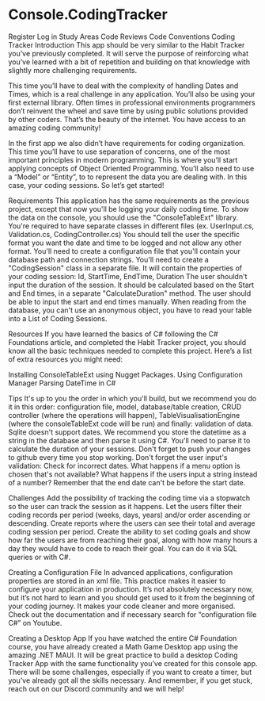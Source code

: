 # Console.CodingTracker
Register
Log in
Study Areas 
Code Reviews
Code Conventions
Coding Tracker
Introduction
This app should be very similar to the Habit Tracker you’ve previously completed. It will serve the purpose of reinforcing what you’ve learned with a bit of repetition and building on that knowledge with slightly more challenging requirements.

This time you’ll have to deal with the complexity of handling Dates and Times, which is a real challenge in any application. You’ll also be using your first external library. Often times in professional environments programmers don’t reinvent the wheel and save time by using public solutions provided by other coders. That’s the beauty of the internet. You have access to an amazing coding community!

In the first app we also didn’t have requirements for coding organization. This time you’ll have to use separation of concerns, one of the most important principles in modern programming. This is where you’ll start applying concepts of Object Oriented Programming. You’ll also need to use a “Model” or “Entity”, to to represent the data you are dealing with. In this case, your coding sessions. So let’s get started!


Requirements
 This application has the same requirements as the previous project, except that now you'll be logging your daily coding time.
 To show the data on the console, you should use the "ConsoleTableExt" library.
 You're required to have separate classes in different files (ex. UserInput.cs, Validation.cs, CodingController.cs)
 You should tell the user the specific format you want the date and time to be logged and not allow any other format.
 You'll need to create a configuration file that you'll contain your database path and connection strings.
 You'll need to create a "CodingSession" class in a separate file. It will contain the properties of your coding session: Id, StartTime, EndTime, Duration
 The user shouldn't input the duration of the session. It should be calculated based on the Start and End times, in a separate "CalculateDuration" method.
 The user should be able to input the start and end times manually.
 When reading from the database, you can't use an anonymous object, you have to read your table into a List of Coding Sessions.

Resources
If you have learned the basics of C# following the C# Foundations article, and completed the Habit Tracker project, you should know all the basic techniques needed to complete this project. Here’s a list of extra resources you might need:

 Installing ConsoleTableExt using Nugget Packages.
 Using Configuration Manager
 Parsing DateTime in C#

Tips
 It's up to you the order in which you'll build, but we recommend you do it in this order: configuration file, model, database/table creation, CRUD controller (where the operations will happen), TableVisualisationEngine (where the consoleTableExt code will be run) and finally: validation of data.
 Sqlite doesn't support dates. We recommend you store the datetime as a string in the database and then parse it using C#. You'll need to parse it to calculate the duration of your sessions.
 Don't forget to push your changes to github every time you stop working.
 Don't forget the user input's validation: Check for incorrect dates. What happens if a menu option is chosen that's not available? What happens if the users input a string instead of a number? Remember that the end date can't be before the start date.

Challenges
 Add the possibility of tracking the coding time via a stopwatch so the user can track the session as it happens.
 Let the users filter their coding records per period (weeks, days, years) and/or order ascending or descending.
 Create reports where the users can see their total and average coding session per period.
 Create the ability to set coding goals and show how far the users are from reaching their goal, along with how many hours a day they would have to code to reach their goal. You can do it via SQL queries or with C#.

Creating a Configuration File
In advanced applications, configuration properties are stored in an xml file. This practice makes it easier to configure your application in production. It’s not absolutely necessary now, but it’s not hard to learn and you should get used to it from the beginning of your coding journey. It makes your code cleaner and more organised. Check out the documentation and if necessary search for “configuration file C#” on Youtube.


Creating a Desktop App
If you have watched the entire C# Foundation course, you have already created a Math Game Desktop app using the amazing .NET MAUI. It will be great practice to build a desktop Coding Tracker App with the same functionality you’ve created for this console app. There will be some challenges, especially if you want to create a timer, but you’ve already got all the skills necessary. And remember, if you get stuck, reach out on our Discord community and we will help!
